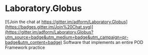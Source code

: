 # Laboratory.Globus

[![Join the chat at https://gitter.im/adform/Laboratory.Globus](https://badges.gitter.im/Join%20Chat.svg)](https://gitter.im/adform/Laboratory.Globus?utm_source=badge&utm_medium=badge&utm_campaign=pr-badge&utm_content=badge)
Software that implements an entire POD Framework practice
